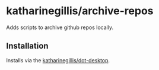 # katharinegillis/archive-repos
Adds scripts to archive github repos locally.

## Installation
Installs via the [katharinegillis/dot-desktop](https://github.com/katharinegillis/dot-desktop).